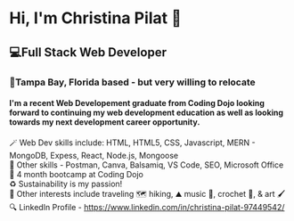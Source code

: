 <h1>Hi, I'm Christina Pilat 👋</h1>
</hr>
<h2> 💻Full Stack Web Developer</h2>
</hr>
<h3>📍Tampa Bay, Florida based - but very willing to relocate</h3>
</hr>
<h4>I'm a recent Web Developement graduate from Coding Dojo looking forward to continuing my web development education as well as looking towards my next development career opportunity. </h4></hr>

🪄 Web Dev skills include: HTML, HTML5, CSS, Javascript, MERN - MongoDB, Expess, React, Node.js, Mongoose<br>
🧩 Other skills - Postman, Canva, Balsamiq, VS Code, SEO, Microsoft Office <br>
🥷 4 month bootcamp at Coding Dojo <br>
♻️ Sustainability is my passion! <br>
🌱 Other interests include traveling 🗺️ hiking, ⛰️ music 🎺, crochet 🧶, & art 🖌️ <br>
🔍 LinkedIn Profile - https://www.linkedin.com/in/christina-pilat-97449542/   <br>

<!---
Cpilat41/Cpilat41 is a ✨ special ✨ repository because its `README.md` (this file) appears on your GitHub profile.
You can click the Preview link to take a look at your changes.
--->
